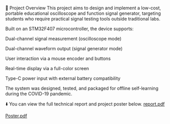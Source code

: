 📖 Project Overview
This project aims to design and implement a low-cost, portable educational oscilloscope and function signal generator, targeting students who require practical signal testing tools outside traditional labs.

Built on an STM32F407 microcontroller, the device supports:

Dual-channel signal measurement (oscilloscope mode)

Dual-channel waveform output (signal generator mode)

User interaction via a mouse encoder and buttons

Real-time display via a full-color screen

Type-C power input with external battery compatibility

The system was designed, tested, and packaged for offline self-learning during the COVID-19 pandemic.

⬇️ You can view the full technical report and project poster below.
[report.pdf](https://github.com/user-attachments/files/21589355/report.pdf)

[Poster.pdf](https://github.com/user-attachments/files/21589385/Poster.pdf)
